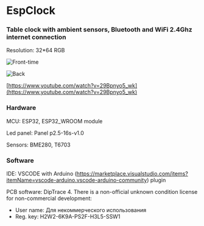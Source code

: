 # EspClock

### Table clock with ambient sensors, Bluetooth and WiFi 2.4Ghz internet connection
Resolution: 32*64 RGB

![Front-time](/materials_for_publishing/front-clock.jpg)

![Back](/materials_for_publishing/back.jpg)

[https://www.youtube.com/watch?v=29Bpnyo5_wk](https://www.youtube.com/watch?v=29Bpnyo5_wk)

### Hardware

MCU: ESP32, ESP32_WROOM module

Led panel: Panel p2.5-16s-v1.0

Sensors: BME280, T6703

### Software

IDE: VSCODE with Arduino (https://marketplace.visualstudio.com/items?itemName=vscode-arduino.vscode-arduino-community) plugin

PCB software: DipTrace 4. There is a non-official unknown condition license for non-commercial development:
  - User name:	Для некоммерческого использования
  - Reg. key:	H2W2-6K9A-PS2F-H3L5-SSW1
